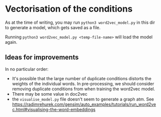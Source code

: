 # Vectorisation of the conditions

As at the time of writing, you may run `python3 word2vec_model.py` in this dir to generate a model, which gets saved as a file. 

Running `python3 word2vec_model.py <temp-file-name>` will load the model again. 

## Ideas for improvements

In no particular order:

* It's possible that the large number of duplicate conditions distorts the weights of the individual words. In pre-processing, we should consider removing duplicate conditions from when training the word2vec model.
* There may be some value in doc2vec
* the `visualise_model.py` file doesn't seem to generate a graph atm. See https://radimrehurek.com/gensim/auto_examples/tutorials/run_word2vec.html#visualising-the-word-embeddings


